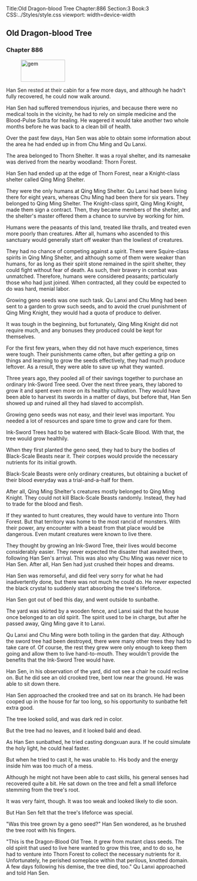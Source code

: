 Title:Old Dragon-blood Tree 
Chapter:886 
Section:3 
Book:3 
CSS:../Styles/style.css 
viewport: width=device-width
  
## Old Dragon-blood Tree
### Chapter 886
  
<figure>
	<img src="../Images/gem.gif" alt="gem" id="gem" width="120" height="60" />
</figure>
  

  
Han Sen rested at their cabin for a few more days, and although he hadn't fully recovered, he could now walk around.

Han Sen had suffered tremendous injuries, and because there were no medical tools in the vicinity, he had to rely on simple medicine and the Blood-Pulse Sutra for healing. He wagered it would take another two whole months before he was back to a clean bill of health.

Over the past few days, Han Sen was able to obtain some information about the area he had ended up in from Chu Ming and Qu Lanxi.

The area belonged to Thorn Shelter. It was a royal shelter, and its namesake was derived from the nearby woodland: Thorn Forest.

Han Sen had ended up at the edge of Thorn Forest, near a Knight-class shelter called Qing Ming Shelter.

They were the only humans at Qing Ming Shelter. Qu Lanxi had been living there for eight years, whereas Chu Ming had been there for six years. They belonged to Qing Ming Shelter. The Knight-class spirit, Qing Ming Knight, made them sign a contract. Then, they became members of the shelter, and the shelter's master offered them a chance to survive by working for him.

Humans were the peasants of this land, treated like thralls, and treated even more poorly than creatures. After all, humans who ascended to this sanctuary would generally start off weaker than the lowliest of creatures.

They had no chance of competing against a spirit. There were Squire-class spirits in Qing Ming Shelter, and although some of them were weaker than humans, for as long as their spirit stone remained in the spirit shelter, they could fight without fear of death. As such, their bravery in combat was unmatched. Therefore, humans were considered peasants; particularly those who had just joined. When contracted, all they could be expected to do was hard, menial labor.

Growing geno seeds was one such task. Qu Lanxi and Chu Ming had been sent to a garden to grow such seeds, and to avoid the cruel punishment of Qing Ming Knight, they would had a quota of produce to deliver.

It was tough in the beginning, but fortunately, Qing Ming Knight did not require much, and any bonuses they produced could be kept for themselves.

For the first few years, when they did not have much experience, times were tough. Their punishments came often, but after getting a grip on things and learning to grow the seeds effectively, they had much produce leftover. As a result, they were able to save up what they wanted.

Three years ago, they pooled all of their savings together to purchase an ordinary Ink-Sword Tree seed. Over the next three years, they labored to grow it and spent even more on its healthy cultivation. They would have been able to harvest its swords in a matter of days, but before that, Han Sen showed up and ruined all they had slaved to accomplish.

Growing geno seeds was not easy, and their level was important. You needed a lot of resources and spare time to grow and care for them.

Ink-Sword Trees had to be watered with Black-Scale Blood. With that, the tree would grow healthily.

When they first planted the geno seed, they had to bury the bodies of Black-Scale Beasts near it. Their corpses would provide the necessary nutrients for its initial growth.

Black-Scale Beasts were only ordinary creatures, but obtaining a bucket of their blood everyday was a trial-and-a-half for them.

After all, Qing Ming Shelter's creatures mostly belonged to Qing Ming Knight. They could not kill Black-Scale Beasts randomly. Instead, they had to trade for the blood and flesh.

If they wanted to hunt creatures, they would have to venture into Thorn Forest. But that territory was home to the most rancid of monsters. With their power, any encounter with a beast from that place would be dangerous. Even mutant creatures were known to live there.

They thought by growing an Ink-Sword Tree, their lives would become considerably easier. They never expected the disaster that awaited them, following Han Sen's arrival. This was also why Chu Ming was never nice to Han Sen. After all, Han Sen had just crushed their hopes and dreams.

Han Sen was remorseful, and did feel very sorry for what he had inadvertently done, but there was not much he could do. He never expected the black crystal to suddenly start absorbing the tree's lifeforce.

Han Sen got out of bed this day, and went outside to sunbathe.

The yard was skirted by a wooden fence, and Lanxi said that the house once belonged to an old spirit. The spirit used to be in charge, but after he passed away, Qing Ming gave it to Lanxi.

Qu Lanxi and Chu Ming were both toiling in the garden that day. Although the sword tree had been destroyed, there were many other trees they had to take care of. Of course, the rest they grew were only enough to keep them going and allow them to live hand-to-mouth. They wouldn't provide the benefits that the Ink-Sword Tree would have.

Han Sen, in his observation of the yard, did not see a chair he could recline on. But he did see an old crooked tree, bent low near the ground. He was able to sit down there.

Han Sen approached the crooked tree and sat on its branch. He had been cooped up in the house for far too long, so his opportunity to sunbathe felt extra good.

The tree looked solid, and was dark red in color.

But the tree had no leaves, and it looked bald and dead.

As Han Sen sunbathed, he tried casting dongxuan aura. If he could simulate the holy light, he could heal faster.

But when he tried to cast it, he was unable to. His body and the energy inside him was too much of a mess.

Although he might not have been able to cast skills, his general senses had recovered quite a bit. He sat down on the tree and felt a small lifeforce stemming from the tree's root.

It was very faint, though. It was too weak and looked likely to die soon.

But Han Sen felt that the tree's lifeforce was special.

"Was this tree grown by a geno seed?" Han Sen wondered, as he brushed the tree root with his fingers.

"This is the Dragon-Blood Old Tree. It grew from mutant class seeds. The old spirit that used to live here wanted to grow this tree, and to do so, he had to venture into Thorn Forest to collect the necessary nutrients for it. Unfortunately, he perished someplace within that perilous, knotted domain. A few days following his demise, the tree died, too." Qu Lanxi approached and told Han Sen.